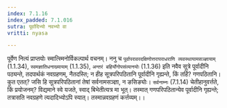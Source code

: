```yaml
---
index: 7.1.16
index_padded: 7.1.016
sutra: पूर्वादिभ्यो नवभ्यो वा
vritti: nyasa

---
```

पूर्वेण नित्यं प्राप्तयोः स्मात्स्मिनोर्विकल्पार्थ वचनम्।
ननु च `पूर्वापरावरदक्षिणोत्तरापराधराणि व्यवस्थायामसञ्ज्ञायाम्` (1.1.34), `स्वमज्ञातिधनाख्यायाम्` (1.1.35), `अन्तरं बहिर्योगोपसंव्यानयोः` (1.1.36) इति नवैव सूत्रे पूर्वादीनि पठ्यन्ते, तदपार्थकं नवग्रहणम्, नैतदस्ति; न हीह सूत्रपरिपठितानि पूर्वादीनि गृह्यन्ते, किं तर्हि? गणपठितानि। कुत एतत्? जसि हि सूत्रपरिपठितानां तेषां सर्वनामसञ्ज्ञा, न ङसिङ्योः। `सर्वनाम्नः` (7.1.14) चेतीहानुवर्त्तते, किं प्रयोजनम्? विद्यमाने स्वे यजते, स्वाद् बिभेतीत्यत्र मा भूत्। तस्मात् गणपरिपठितान्येव पूर्वादीनि गृह्यन्ते; तत्रासति नवग्रहणे त्यदादिभ्योऽपि स्यात्। तस्मान्नवग्रहणं कर्त्तव्यम्।।